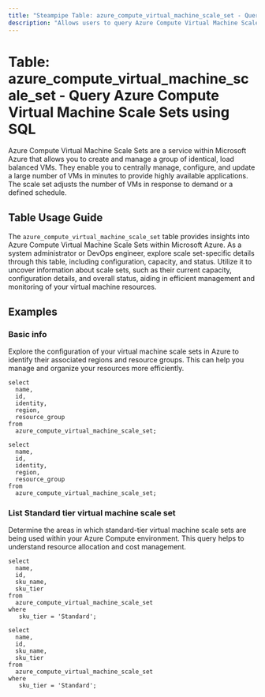 ```yaml
---
title: "Steampipe Table: azure_compute_virtual_machine_scale_set - Query Azure Compute Virtual Machine Scale Sets using SQL"
description: "Allows users to query Azure Compute Virtual Machine Scale Sets, specifically providing details about the scale set configuration, capacity, and status."
---
```


# Table: azure_compute_virtual_machine_scale_set - Query Azure Compute Virtual Machine Scale Sets using SQL

Azure Compute Virtual Machine Scale Sets are a service within Microsoft Azure that allows you to create and manage a group of identical, load balanced VMs. They enable you to centrally manage, configure, and update a large number of VMs in minutes to provide highly available applications. The scale set adjusts the number of VMs in response to demand or a defined schedule.

## Table Usage Guide

The `azure_compute_virtual_machine_scale_set` table provides insights into Azure Compute Virtual Machine Scale Sets within Microsoft Azure. As a system administrator or DevOps engineer, explore scale set-specific details through this table, including configuration, capacity, and status. Utilize it to uncover information about scale sets, such as their current capacity, configuration details, and overall status, aiding in efficient management and monitoring of your virtual machine resources.

## Examples

### Basic info
Explore the configuration of your virtual machine scale sets in Azure to identify their associated regions and resource groups. This can help you manage and organize your resources more efficiently.

```sql+postgres
select
  name,
  id,
  identity,
  region,
  resource_group
from
  azure_compute_virtual_machine_scale_set;
```

```sql+sqlite
select
  name,
  id,
  identity,
  region,
  resource_group
from
  azure_compute_virtual_machine_scale_set;
```

### List Standard tier virtual machine scale set
Determine the areas in which standard-tier virtual machine scale sets are being used within your Azure Compute environment. This query helps to understand resource allocation and cost management.

```sql+postgres
select
  name,
  id,
  sku_name,
  sku_tier
from
  azure_compute_virtual_machine_scale_set
where
   sku_tier = 'Standard';
```

```sql+sqlite
select
  name,
  id,
  sku_name,
  sku_tier
from
  azure_compute_virtual_machine_scale_set
where
   sku_tier = 'Standard';
```